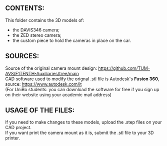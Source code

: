 ## CONTENTS:  
This folder contains the 3D models of:  
- the DAVIS346 camera;  
- the ZED stereo camera;  
- the custom piece to hold the cameras in place on the car.

## SOURCES:  
Source of the original camera mount design: https://github.com/TUM-AVS/F1TENTH-Auxiliaries/tree/main  
CAD software used to modify the orignal .stl file is Autodesk's **Fusion 360**, source: https://www.autodesk.com/it  
(For UniBo students: you can download the software for free if you sign up on their website using your academic mail address)  

## USAGE OF THE FILES:  
If you need to make changes to these models, upload the .step files on your CAD project.  
If you want print the camera mount as it is, submit the .stl file to your 3D printer.  
